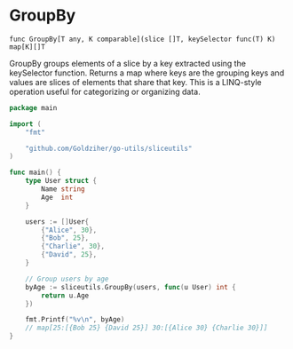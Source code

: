 # GroupBy

`func GroupBy[T any, K comparable](slice []T, keySelector func(T) K) map[K][]T`

GroupBy groups elements of a slice by a key extracted using the keySelector function. Returns a map where keys are the grouping keys and values are slices of elements that share that key. This is a LINQ-style operation useful for categorizing or organizing data.

```go
package main

import (
	"fmt"

	"github.com/Goldziher/go-utils/sliceutils"
)

func main() {
	type User struct {
		Name string
		Age  int
	}

	users := []User{
		{"Alice", 30},
		{"Bob", 25},
		{"Charlie", 30},
		{"David", 25},
	}

	// Group users by age
	byAge := sliceutils.GroupBy(users, func(u User) int {
		return u.Age
	})

	fmt.Printf("%v\n", byAge)
	// map[25:[{Bob 25} {David 25}] 30:[{Alice 30} {Charlie 30}]]
}
```
